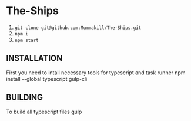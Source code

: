 # The-Ships

1. ```git clone git@github.com:Mummakill/The-Ships.git```
2. ```npm i```
3. ```npm start```


INSTALLATION
------------
First you need to intall necessary tools for typescript and task runner
        npm install --global typescript gulp-cli

BUILDING
------------
To build all typescript files
        gulp